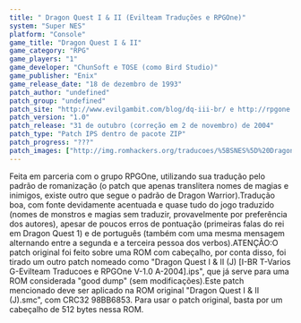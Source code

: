 ```yaml
---
title: " Dragon Quest I & II (Evilteam Traduções e RPGOne)"
system: "Super NES"
platform: "Console"
game_title: "Dragon Quest I & II"
game_category: "RPG"
game_players: "1"
game_developer: "ChunSoft e TOSE (como Bird Studio)"
game_publisher: "Enix"
game_release_date: "18 de dezembro de 1993"
patch_author: "undefined"
patch_group: "undefined"
patch_site: "http://www.evilgambit.com/blog/dq-iii-br/ e http://rpgone.emuxhaven.net/"
patch_version: "1.0"
patch_release: "31 de outubro (correção em 2 de novembro) de 2004"
patch_type: "Patch IPS dentro de pacote ZIP"
patch_progress: "???"
patch_images: ["http://img.romhackers.org/traducoes/%5BSNES%5D%20Dragon%20Quest%20I%20&%20II%20-%20Evilteam%20Traducoes%20e%20RPGOne%20-%201.png","http://img.romhackers.org/traducoes/%5BSNES%5D%20Dragon%20Quest%20I%20&%20II%20-%20Evilteam%20Traducoes%20e%20RPGOne%20-%202.png","http://img.romhackers.org/traducoes/%5BSNES%5D%20Dragon%20Quest%20I%20&%20II%20-%20Evilteam%20Traducoes%20e%20RPGOne%20-%203.png"]
---
```

Feita em parceria com o grupo RPGOne, utilizando sua tradução pelo padrão de romanização (o patch que apenas translitera nomes de magias e inimigos, existe outro que segue o padrão de Dragon Warrior).Tradução boa, com fonte devidamente acentuada e quase tudo do jogo traduzido (nomes de monstros e magias sem traduzir, provavelmente por preferência dos autores), apesar de poucos erros de pontuação (primeiras falas do rei em Dragon Quest 1) e de português (também com uma mesma mensagem alternando entre a segunda e a terceira pessoa dos verbos).ATENÇÃO:O patch original foi feito sobre uma ROM com cabeçalho, por conta disso, foi tirado um outro patch nomeado como "Dragon Quest I & II (J) [I-BR T-Varios G-Evilteam Traducoes e RPGOne V-1.0 A-2004].ips", que já serve para uma ROM considerada "good dump" (sem modificações).Este patch mencionado deve ser aplicado na ROM original "Dragon Quest I & II (J).smc", com CRC32 98BB6853. Para usar o patch original, basta por um cabeçalho de 512 bytes nessa ROM.